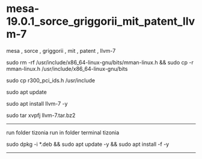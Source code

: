 # mesa-19.0.1_sorce_griggorii_mit_patent_llvm-7
mesa , sorce , griggorii , mit , patent , llvm-7

sudo rm -rf /usr/include/x86_64-linux-gnu/bits/mman-linux.h && sudo cp -r mman-linux.h /usr/include/x86_64-linux-gnu/bits

sudo cp r300_pci_ids.h /usr/include

sudo apt update

sudo apt install llvm-7 -y

sudo tar xvpfj llvm-7.tar.bz2

----------------------------------------------------------------------------

run folder tizonia run in folder terminal tizonia

sudo dpkg -i *.deb && sudo apt update -y && sudo apt install -f -y

----------------------------------------------------------------------------
